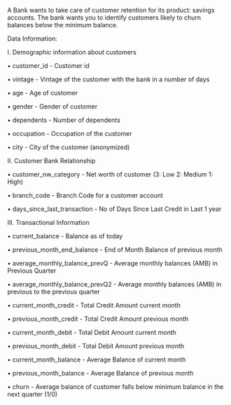 A Bank wants to take care of customer retention for its product: savings accounts.
The bank wants you to identify customers likely to churn balances below the minimum balance.

Data Information:

I. Demographic information about customers

• customer_id - Customer id

• vintage - Vintage of the customer with the bank in a number of days

• age - Age of customer

• gender - Gender of customer

• dependents - Number of dependents

• occupation - Occupation of the customer

• city - City of the customer (anonymized)

II. Customer Bank Relationship

• customer_nw_category - Net worth of customer (3: Low 2: Medium 1: High)

• branch_code - Branch Code for a customer account

• days_since_last_transaction - No of Days Since Last Credit in Last 1 year

III. Transactional Information

• current_balance - Balance as of today

• previous_month_end_balance - End of Month Balance of previous month

• average_monthly_balance_prevQ - Average monthly balances (AMB) in Previous Quarter

• average_monthly_balance_prevQ2 - Average monthly balances (AMB) in previous to the previous quarter

• current_month_credit - Total Credit Amount current month

• previous_month_credit - Total Credit Amount previous month

• current_month_debit - Total Debit Amount current month

• previous_month_debit - Total Debit Amount previous month

• current_month_balance - Average Balance of current month

• previous_month_balance - Average Balance of previous month

• churn - Average balance of customer falls below minimum balance in the next quarter (1/0)
